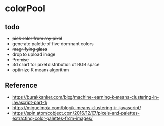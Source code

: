 # colorPool

## todo
- ~~pick color from any pixel~~
- ~~generate palette of five dominant colors~~
- ~~magnifying glass~~
- drop to upload image
- ~~Promise~~
- 3d chart for pixel distribution of RGB space
- ~~optimize K means algorithm~~

## Reference
- https://burakkanber.com/blog/machine-learning-k-means-clustering-in-javascript-part-1/
- https://miguelmota.com/blog/k-means-clustering-in-javascript/
- https://spin.atomicobject.com/2016/12/07/pixels-and-palettes-extracting-color-palettes-from-images/

